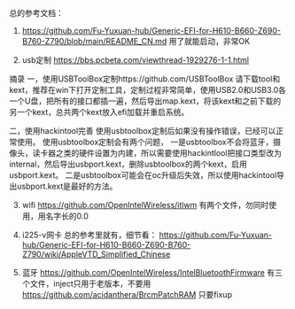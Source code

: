 总的参考文档：
1. https://github.com/Fu-Yuxuan-hub/Generic-EFI-for-H610-B660-Z690-B760-Z790/blob/main/README_CN.md
用了就能启动，非常OK

2. usb定制 https://bbs.pcbeta.com/viewthread-1929276-1-1.html

摘录
  一，使用USBToolBox定制https://github.com/USBToolBox
  请下载tool和kext，推荐在win下打开定制工具，定制过程非常简单，使用USB2.0和USB3.0各一个U盘，把所有的接口都插一遍，然后导出map.kext，将该kext和之前下载的另一个kext，总共两个kext放入efi加载并重启系统。
  
  二，使用hackintool完善
  使用usbtoolbox定制后如果没有操作错误，已经可以正常使用。
  使用usbtoolbox定制会有两个问题，
  一是usbtoolbox不会将蓝牙，摄像头，读卡器之类的硬件设置为内建，所以需要使用hackintlool把接口类型改为internal，然后导出usbport.kext，删除usbtoolbox的两个kext，启用usbport.kext。
  二是usbtoolbox可能会在oc升级后失效，所以使用hackintool导出usbport.kext是最好的方法。

3. wifi
https://github.com/OpenIntelWireless/itlwm 有两个文件，勿同时使用，用名字长的0.0

5. i225-v网卡
总的参考里就有，细节看：
https://github.com/Fu-Yuxuan-hub/Generic-EFI-for-H610-B660-Z690-B760-Z790/wiki/AppleVTD_Simplified_Chinese

7. 蓝牙
https://github.com/OpenIntelWireless/IntelBluetoothFirmware  有三个文件，inject只用于老版本，不要用
https://github.com/acidanthera/BrcmPatchRAM 只要fixup
